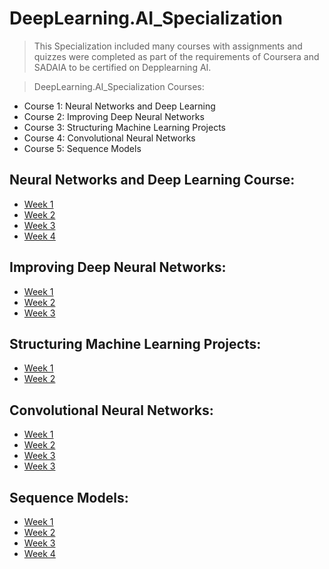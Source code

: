 # DeepLearning.AI_Specialization

>This Specialization included many courses with assignments and quizzes were completed as part of the requirements of Coursera and SADAIA to be certified on Depplearning AI.



> DeepLearning.AI_Specialization Courses:
* Course 1: Neural Networks and Deep Learning
* Course 2: Improving Deep Neural Networks
* Course 3: Structuring Machine Learning Projects
* Course 4: Convolutional Neural Networks
* Course 5: Sequence Models







##  Neural Networks and Deep Learning Course: 

* [Week 1](https://github.com/Tadhi/DeepLearning.AI_Specialization/tree/main/C1%20-%20Neural%20Networks%20and%20Deep%20Learningm/Week1#)
 * [Week 2](https://github.com/Tadhi/DeepLearning.AI_Specialization/tree/main/C1%20-%20Neural%20Networks%20and%20Deep%20Learningm/Week2#)
 * [Week 3](https://github.com/Tadhi/DeepLearning.AI_Specialization/tree/main/C1%20-%20Neural%20Networks%20and%20Deep%20Learningm/Week3#)
* [Week 4](https://github.com/Tadhi/DeepLearning.AI_Specialization/tree/main/C1%20-%20Neural%20Networks%20and%20Deep%20Learningm/Week4#)




## Improving Deep Neural Networks:

* [Week 1](https://github.com/Tadhi/DeepLearning.AI_Specialization/tree/main/C2%20-%20Improving%20Deep%20Neural%20Network%20/Week1#)
* [Week 2](https://github.com/Tadhi/DeepLearning.AI_Specialization/tree/main/C2%20-%20Improving%20Deep%20Neural%20Network%20/Week2#)
* [Week 3](https://github.com/Tadhi/DeepLearning.AI_Specialization/tree/main/C2%20-%20Improving%20Deep%20Neural%20Network%20/Week3#)


## Structuring Machine Learning Projects:
* [Week 1](https://github.com/Tadhi/DeepLearning.AI_Specialization/tree/main/C3%20-%20Structuring%20Machine%20Learning%20Projects/Week1#)
* [Week 2](https://github.com/Tadhi/DeepLearning.AI_Specialization/tree/main/C3%20-%20Structuring%20Machine%20Learning%20Projects/Week2#)

## Convolutional Neural Networks:
* [Week 1](https://github.com/Tadhi/DeepLearning.AI_Specialization/tree/main/C4%20-%20Convolutional%20Neural%20Networks%20/Week1#)
* [Week 2](https://github.com/Tadhi/DeepLearning.AI_Specialization/tree/main/C4%20-%20Convolutional%20Neural%20Networks%20/Week2#)
* [Week 3](https://github.com/Tadhi/DeepLearning.AI_Specialization/tree/main/C4%20-%20Convolutional%20Neural%20Networks%20/Week3#)
* [Week 3](https://github.com/Tadhi/DeepLearning.AI_Specialization/tree/main/C4%20-%20Convolutional%20Neural%20Networks%20/Week4#)



## Sequence Models:
* [Week 1](https://github.com/Tadhi/DeepLearning.AI_Specialization/tree/main/%20C5%20-%20Sequence%20Models%20/Week1#)
* [Week 2](https://github.com/Tadhi/DeepLearning.AI_Specialization/tree/main/%20C5%20-%20Sequence%20Models%20/Week2#)
* [Week 3](https://github.com/Tadhi/DeepLearning.AI_Specialization/tree/main/%20C5%20-%20Sequence%20Models%20/Week3#)
* [Week 4](https://github.com/Tadhi/DeepLearning.AI_Specialization/tree/main/%20C5%20-%20Sequence%20Models%20/Week4#)
